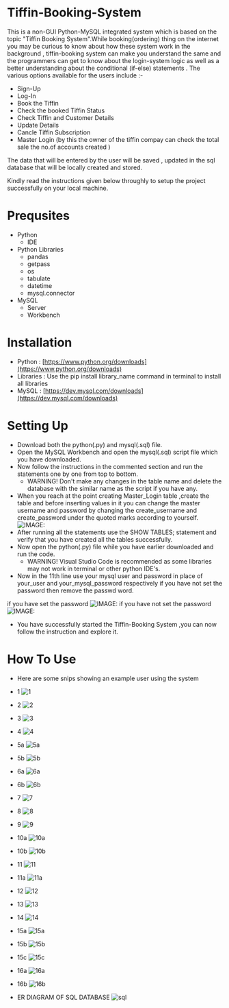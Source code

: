 # Tiffin-Booking-System
This is a non-GUI Python-MySQL integrated system which is based on the topic "Tiffin Booking System".While booking(ordering) thing on the internet you may be curious to know about how these system work in the background , tiffin-booking system can make you understand the same and the programmers can get to know about the login-system logic as well as a better understanding about the conditional (if-else) statements .
The various options available for the users include :-

* Sign-Up
* Log-In
* Book the Tiffin
* Check the booked Tiffin Status
* Check Tiffin and Customer Details
* Update Details
* Cancle Tiffin Subscription
* Master Login (by this the owner of the tiffin compay can check the total sale the no.of accounts created )

The data that will be entered by the user will be saved , updated in the sql database that will be locally created and stored.

Kindly read the instructions given below throughly to setup the project successfully on your local machine.
# Prequsites
* Python
    * IDE
* Python Libraries
    * pandas
    * getpass
    * os
    * tabulate
    * datetime
    * mysql.connector
* MySQL
   * Server
   * Workbench     
# Installation
* Python : [https://www.python.org/downloads](https://www.python.org/downloads)
* Libraries : Use the pip install library_name command in terminal to install all libraries
* MySQL : [https://dev.mysql.com/downloads](https://dev.mysql.com/downloads)
# Setting Up 
* Download both the python(.py) and mysql(.sql) file.
* Open the MySQL Workbench and open the mysql(.sql) script file which you have downloaded.
* Now follow the instructions in the commented section and run the statements one by one from top to bottom.
    * WARNING! Don't make any changes in the table name and delete the database with the similar name as the script if you have any.
* When you reach at the point creating Master_Login table ,create the table and before inserting values in it you can change the master username and password by changing the create_username and create_password under the quoted marks according to yourself.
![IMAGE:](https://github.com/Rajulmahto21/Tiffin-Booking-System/blob/main/Screen%20Snips/masterlogin_instruction.png)
* After running all the statements use the SHOW TABLES; statement and verify that you have created all the tables successfully.
* Now open the python(.py) file while you have earlier downloaded and run the code.
     * WARNING! Visual Studio Code is recommended as some libraries may not work in terminal or other python IDE's.
* Now in the 11th line use your mysql user and password in place of your_user and your_mysql_password respectively if you have not set the password then remove the passwd word.

if you have set the password
![IMAGE:](https://github.com/Rajulmahto21/Tiffin-Booking-System/blob/main/Screen%20Snips/mysql_connector_instruction.png)
if you have not set the password
![IMAGE:](https://github.com/Rajulmahto21/Tiffin-Booking-System/blob/main/Screen%20Snips/mysql_connector_1.png)

* You have successfully started the Tiffin-Booking System ,you can now follow the instruction and explore it.
# How To Use
* Here are some snips showing an example user using the system

* 1 ![1](https://github.com/Rajulmahto21/Tiffin-Booking-System/blob/main/Screen%20Snips/1.JPG)
* 2 ![2](https://github.com/Rajulmahto21/Tiffin-Booking-System/blob/main/Screen%20Snips/2.png)
* 3 ![3](https://github.com/Rajulmahto21/Tiffin-Booking-System/blob/main/Screen%20Snips/3.png)
* 4 ![4](https://github.com/Rajulmahto21/Tiffin-Booking-System/blob/main/Screen%20Snips/4.png)
* 5a ![5a](https://github.com/Rajulmahto21/Tiffin-Booking-System/blob/main/Screen%20Snips/5a.png)
* 5b ![5b](https://github.com/Rajulmahto21/Tiffin-Booking-System/blob/main/Screen%20Snips/5b.png)
* 6a ![6a](https://github.com/Rajulmahto21/Tiffin-Booking-System/blob/main/Screen%20Snips/6a.png)
* 6b ![6b](https://github.com/Rajulmahto21/Tiffin-Booking-System/blob/main/Screen%20Snips/6b.png)
* 7 ![7](https://github.com/Rajulmahto21/Tiffin-Booking-System/blob/main/Screen%20Snips/7.png)
* 8 ![8](https://github.com/Rajulmahto21/Tiffin-Booking-System/blob/main/Screen%20Snips/8.png)
* 9 ![9](https://github.com/Rajulmahto21/Tiffin-Booking-System/blob/main/Screen%20Snips/9.png)
* 10a ![10a](https://github.com/Rajulmahto21/Tiffin-Booking-System/blob/main/Screen%20Snips/10a.png)
* 10b ![10b](https://github.com/Rajulmahto21/Tiffin-Booking-System/blob/main/Screen%20Snips/10b.png)
* 11 ![11](https://github.com/Rajulmahto21/Tiffin-Booking-System/blob/main/Screen%20Snips/11.png)
* 11a ![11a](https://github.com/Rajulmahto21/Tiffin-Booking-System/blob/main/Screen%20Snips/11a.png)
* 12 ![12](https://github.com/Rajulmahto21/Tiffin-Booking-System/blob/main/Screen%20Snips/12.png)
* 13 ![13](https://github.com/Rajulmahto21/Tiffin-Booking-System/blob/main/Screen%20Snips/13.png)
* 14 ![14](https://github.com/Rajulmahto21/Tiffin-Booking-System/blob/main/Screen%20Snips/14.png)
* 15a ![15a](https://github.com/Rajulmahto21/Tiffin-Booking-System/blob/main/Screen%20Snips/15a.png)
* 15b ![15b](https://github.com/Rajulmahto21/Tiffin-Booking-System/blob/main/Screen%20Snips/15b.png)
* 15c ![15c](https://github.com/Rajulmahto21/Tiffin-Booking-System/blob/main/Screen%20Snips/15c.png)
* 16a ![16a](https://github.com/Rajulmahto21/Tiffin-Booking-System/blob/main/Screen%20Snips/16a.png)
* 16b ![16b](https://github.com/Rajulmahto21/Tiffin-Booking-System/blob/main/Screen%20Snips/16b.png)
* ER DIAGRAM OF SQL DATABASE ![sql](https://github.com/Rajulmahto21/Tiffin-Booking-System/blob/main/Screen%20Snips/sql2.png)
      
        

      
       
